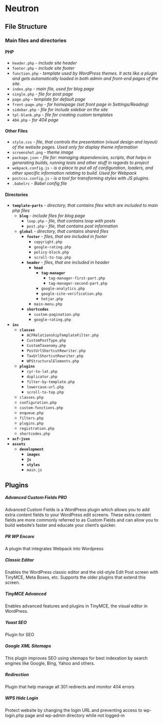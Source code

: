 # Neutron
## File Structure
### Main files and directories
#### PHP
* `header.php` - _include site header_
* `footer.php` - _include site footer_
* `function.php` - _template used by WordPress themes. It acts like a plugin and gets automatically loaded in both admin and front-end pages of the site._
* `index.php` - _main file, used for blog page_
* `single.php` - _file for post page_
* `page.php` - _template for default page_
* `front-page.php` - _for homepage (set front page in Settings/Reading)_
* `sidebar.php` - _file for include sidebar on the site_
* `tpl-blank.php` - _file for creating custom templates_
* `404.php` - _for 404 page_

#### Other Files
* `style.css` - _file, that controls the presentation (visual design and layout) of the website pages. Used only for display theme information_
* `screenshot.png` - _theme image_
* `package.json` - _file for: managing dependencies, scripts, that helps in generating builds, running tests and other stuff in regards to project_
* `webpack.config.js` - _is a place to put all of configuration, loaders, and other specific information relating to build. Used for Webpack_
* `postcss.config.js` - _is a tool for transforming styles with JS plugins._
* `.babelrc` - _Babel config file_

#### Directories
* **`template-parts`** - _directory, that contains files witch are included to main php files_
   * **`blog`** - _include files for blog page_
        * `loop.php` - _file, that contains loop with posts_
        * `post.php` - _file, that contains post information_
   * **`global`** - _directory, that contains shared files_
        * **`footer`** - _files, that are included in footer_
           * `copyright.php`
           * `google-rating.php`
           * `policy-block.php`
           * `scroll-to-top.php`
        * **`header`** - _files, that are included in header_
           * **`head`**
                * **`tag-manager`**
                    * `tag-manager-first-part.php`
                    * `tag-manager-second-part.php`
                * `google-analytics.php`
                * `google-site-verification.php`
                * `hotjar.php`
           * `main-menu.php`
        * **`shortcodes`**
            * `custom-pagination.php`
            * `google-rating.php`
* **`inc`**
    * **`classes`**
        * `ACFRelationshipTemplateFilter.php`
        * `CustomPostType.php`
        * `CustomTaxonomy.php`
        * `PostUrlShortcutRewriter.php`
        * `TaxUrlShortcutRewriter.php`
        * `WPStructuralElements.php`
    * **`plugins`**
        * `cyr-to-lat.php`
        * `duplicator.php`
        * `filter-by-template.php`
        * `lowercase-url.php`
        * `scroll-to-top.php`
    * `classes.php`
    * `configuration.php`
    * `custom-functions.php`
    * `enqueue.php`
    * `filters.php`
    * `plugins.php`
    * `registration.php`
    * `shortcodes.php`
* **`acf-json`**
* **`assets`**
    * **`development`**
        * **`images`**
        * **`js`**
        * **`styles`**
        * `main.js`
        
## Plugins

##### Advanced Custom Fields PRO
Advanced Custom Fields is a WordPress plugin which allows you to add extra content fields to your WordPress edit screens. These extra content fields are more commonly referred to as Custom Fields and can allow you to build website’s faster and educate your client’s quicker.
##### PR WP Encore
A plugin that integrates Webpack into Wordpress
##### Classic Editor
Enables the WordPress classic editor and the old-style Edit Post screen with TinyMCE, Meta Boxes, etc. Supports the older plugins that extend this screen.
##### TinyMCE Advanced
Enables advanced features and plugins in TinyMCE, the visual editor in WordPress.
##### Yoast SEO
Plugin for SEO
##### Google XML Sitemaps
This plugin improves SEO using sitemaps for best indexation by search engines like Google, Bing, Yahoo and others.
##### Redirection
Plugin that help manage all 301 redirects and monitor 404 errors
##### WPS Hide Login
Protect website by changing the login URL and preventing access to wp-login.php page and wp-admin directory while not logged-in
